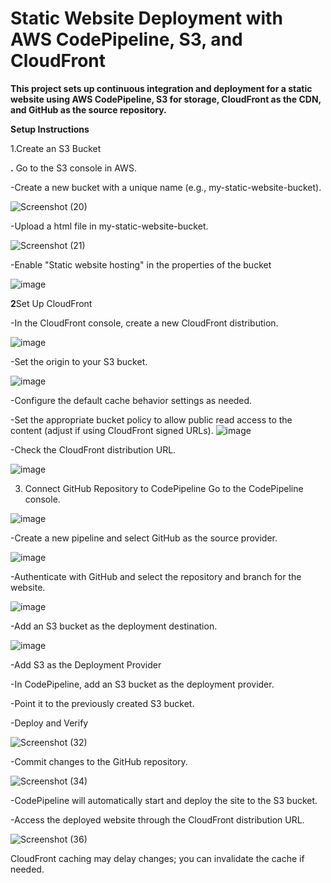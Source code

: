 
# Static Website Deployment with AWS CodePipeline, S3, and CloudFront


**This project sets up continuous integration and deployment for a static website using AWS CodePipeline, S3 for storage, CloudFront as the CDN, and GitHub as the source repository.**

**Setup Instructions**

1.Create an S3 Bucket

**.** Go to the S3 console in AWS.

-Create a new bucket with a unique name (e.g., my-static-website-bucket).


![Screenshot (20)](https://github.com/user-attachments/assets/3ab800bf-1910-4029-b235-635c3e5ba01b)


-Upload a html file in my-static-website-bucket.

![Screenshot (21)](https://github.com/user-attachments/assets/5cd281a0-fd27-491d-b09a-371a9f36f8e4)


-Enable "Static website hosting" in the properties of the bucket

![image](https://github.com/user-attachments/assets/bfa2c44b-3aa1-4b0d-9c8b-a3f465cf72ab)


**2**Set Up CloudFront


-In the CloudFront console, create a new CloudFront distribution.

![image](https://github.com/user-attachments/assets/1d5de15e-4d1e-4a50-9619-32f81e6c16ef)

-Set the origin to your S3 bucket.

![image](https://github.com/user-attachments/assets/b1a855c6-51f5-4ef8-aecc-054afeb242ff)


-Configure the default cache behavior settings as needed.

-Set the appropriate bucket policy to allow public read access to the content (adjust if using CloudFront signed URLs).
![image](https://github.com/user-attachments/assets/d1b3011c-9670-450c-8a0d-4e11309ace54)



-Check the CloudFront distribution URL.

![image](https://github.com/user-attachments/assets/e672a7bc-a907-470c-8cba-d7db6c18ea44)


3. Connect GitHub Repository to CodePipeline
Go to the CodePipeline console.

![image](https://github.com/user-attachments/assets/0ef811c2-be75-49d2-b529-fc8169fb6ffc)


-Create a new pipeline and select GitHub as the source provider.

![image](https://github.com/user-attachments/assets/65cc283b-d000-451b-91e0-3e14bb42740f)


-Authenticate with GitHub and select the repository and branch for the website.

![image](https://github.com/user-attachments/assets/03cc353e-071d-4e34-9381-70782378d032)


-Add an S3 bucket as the deployment destination.

![image](https://github.com/user-attachments/assets/46741196-7c9d-42af-ad53-d88441a97e73)


-Add S3 as the Deployment Provider

-In CodePipeline, add an S3 bucket as the deployment provider.

-Point it to the previously created S3 bucket.

-Deploy and Verify


![Screenshot (32)](https://github.com/user-attachments/assets/da173580-734a-4de8-9b63-d2fee246e969)



-Commit changes to the GitHub repository.


![Screenshot (34)](https://github.com/user-attachments/assets/ce78a743-140c-487c-ba32-89e90db6b37c)


-CodePipeline will automatically start and deploy the site to the S3 bucket.

-Access the deployed website through the CloudFront distribution URL.

![Screenshot (36)](https://github.com/user-attachments/assets/5f270093-baaf-4971-919b-41c7a2e01db2)


CloudFront caching may delay changes; you can invalidate the cache if needed.
